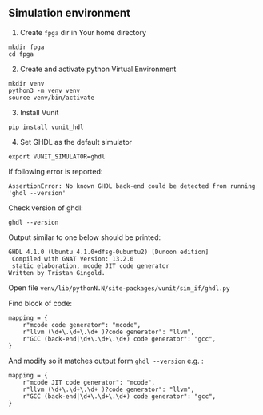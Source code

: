 ## Simulation environment 

1. Create `fpga` dir in Your home directory

```
mkdir fpga
cd fpga
```

2. Create and activate python Virtual Environment

```
mkdir venv
python3 -m venv venv
source venv/bin/activate
```

3. Install Vunit

```
pip install vunit_hdl
```
4. Set GHDL as the default simulator

```
export VUNIT_SIMULATOR=ghdl
```

If following error is reported:
```
AssertionError: No known GHDL back-end could be detected from running 'ghdl --version'
```

Check version of ghdl:
```
ghdl --version
```

Output similar to one below should be printed:
```
GHDL 4.1.0 (Ubuntu 4.1.0+dfsg-0ubuntu2) [Dunoon edition]
 Compiled with GNAT Version: 13.2.0
 static elaboration, mcode JIT code generator
Written by Tristan Gingold.
```

Open file `venv/lib/pythonN.N/site-packages/vunit/sim_if/ghdl.py`

Find block of code:
```
mapping = {
    r"mcode code generator": "mcode",
    r"llvm (\d+\.\d+\.\d+ )?code generator": "llvm",
    r"GCC (back-end|\d+\.\d+\.\d+) code generator": "gcc",        
}
```

And modify so it matches output form `ghdl --version` e.g. :

```
mapping = {
    r"mcode JIT code generator": "mcode",
    r"llvm (\d+\.\d+\.\d+ )?code generator": "llvm",
    r"GCC (back-end|\d+\.\d+\.\d+) code generator": "gcc",        
}
```




